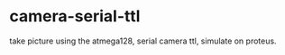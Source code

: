 camera-serial-ttl
=================

take picture using the atmega128, serial camera ttl, simulate on proteus.
